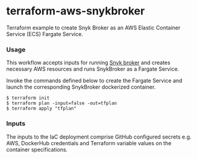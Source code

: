 # terraform-aws-snykbroker

Terraform example to create Snyk Broker as an AWS Elastic Container Service (ECS) Fargate Service.

### Usage

This workflow accepts inputs for running [Snyk broker](https://github.com/snyk/broker) and creates necessary AWS resources and runs SnykBroker as a Fargate Service.

Invoke the commands defined below to create the Fargate Service and launch the corresponding SnykBroker dockerized container.
```
$ terraform init
$ terraform plan -input=false -out=tfplan
$ terraform apply "tfplan"
```

### Inputs

The inputs to the IaC deployment comprise GitHub configured secrets e.g. AWS, DockerHub credentials and Terraform variable values on the container specifications.

